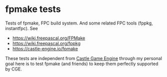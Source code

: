 # fpmake tests

Tests of fpmake, FPC build system. And some related FPC tools (fppkg, instantfpc). See

- https://wiki.freepascal.org/FPMake
- https://wiki.freepascal.org/fppkg
- https://castle-engine.io/fpmake

These tests are independent from [Castle Game Engine](https://castle-engine.io/) through my personal goal here is to test fpmake (and friends) to keep them perfectly supported by CGE.
